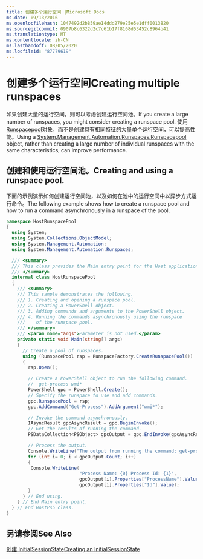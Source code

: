 ```yaml
---
title: 创建多个运行空间 |Microsoft Docs
ms.date: 09/13/2016
ms.openlocfilehash: 1047492d2b859ae14ddd279e25e5e1dff0013820
ms.sourcegitcommit: 0907b8c6322d2c7c61b17f8168d53452c8964b41
ms.translationtype: MT
ms.contentlocale: zh-CN
ms.lasthandoff: 08/05/2020
ms.locfileid: "87779619"
---
```

# <a name="creating-multiple-runspaces"></a><span data-ttu-id="376aa-102">创建多个运行空间</span><span class="sxs-lookup"><span data-stu-id="376aa-102">Creating multiple runspaces</span></span>

<span data-ttu-id="376aa-103">如果创建大量的运行空间，则可以考虑创建运行空间池。</span><span class="sxs-lookup"><span data-stu-id="376aa-103">If you create a large number of runspaces, you might consider creating a runspace pool.</span></span> <span data-ttu-id="376aa-104">使用[Runspacepool](/dotnet/api/System.Management.Automation.Runspaces.RunspacePool)对象，而不是创建具有相同特征的大量单个运行空间，可以提高性能。</span><span class="sxs-lookup"><span data-stu-id="376aa-104">Using a [System.Management.Automation.Runspaces.Runspacepool](/dotnet/api/System.Management.Automation.Runspaces.RunspacePool) object, rather than creating a large number of individual runspaces with the same characteristics, can improve performance.</span></span>

## <a name="creating-and-using-a-runspace-pool"></a><span data-ttu-id="376aa-105">创建和使用运行空间池。</span><span class="sxs-lookup"><span data-stu-id="376aa-105">Creating and using a runspace pool.</span></span>

 <span data-ttu-id="376aa-106">下面的示例演示如何创建运行空间池，以及如何在池中的运行空间中以异步方式运行命令。</span><span class="sxs-lookup"><span data-stu-id="376aa-106">The following example shows how to create a runspace pool and how to run a command asynchronously in a runspace of the pool.</span></span>

```csharp
namespace HostRunspacePool
{
  using System;
  using System.Collections.ObjectModel;
  using System.Management.Automation;
  using System.Management.Automation.Runspaces;

  /// <summary>
  /// This class provides the Main entry point for the Host application.
  /// </summary>
  internal class HostRunspacePool
  {
    /// <summary>
    /// This sample demonstrates the following.
    /// 1. Creating and opening a runspace pool.
    /// 2. Creating a PowerShell object.
    /// 3. Adding commands and arguments to the PowerShell object.
    /// 4. Running the commands asynchronously using the runspace
    ///    of the runspace pool.
    /// </summary>
    /// <param name="args">Parameter is not used.</param>
    private static void Main(string[] args)
    {
      // Create a pool of runspaces.
      using (RunspacePool rsp = RunspaceFactory.CreateRunspacePool())
      {
        rsp.Open();

        // Create a PowerShell object to run the following command.
        //  get-process wmi*
        PowerShell gpc = PowerShell.Create();
        // Specify the runspace to use and add commands.
        gpc.RunspacePool = rsp;
        gpc.AddCommand("Get-Process").AddArgument("wmi*");

        // Invoke the command asynchronously.
        IAsyncResult gpcAsyncResult = gpc.BeginInvoke();
        // Get the results of running the command.
        PSDataCollection<PSObject> gpcOutput = gpc.EndInvoke(gpcAsyncResult);

        // Process the output.
        Console.WriteLine("The output from running the command: get-process wmi*");
        for (int i= 0; i < gpcOutput.Count; i++)
        {
         Console.WriteLine(
                           "Process Name: {0} Process Id: {1}",
                           gpcOutput[i].Properties["ProcessName"].Value,
                           gpcOutput[i].Properties["Id"].Value);
        }
      } // End using.
    } // End Main entry point.
  } // End HostPs5 class.
}
```

## <a name="see-also"></a><span data-ttu-id="376aa-107">另请参阅</span><span class="sxs-lookup"><span data-stu-id="376aa-107">See Also</span></span>

 [<span data-ttu-id="376aa-108">创建 InitialSessionState</span><span class="sxs-lookup"><span data-stu-id="376aa-108">Creating an InitialSessionState</span></span>](./creating-an-initialsessionstate.md)
